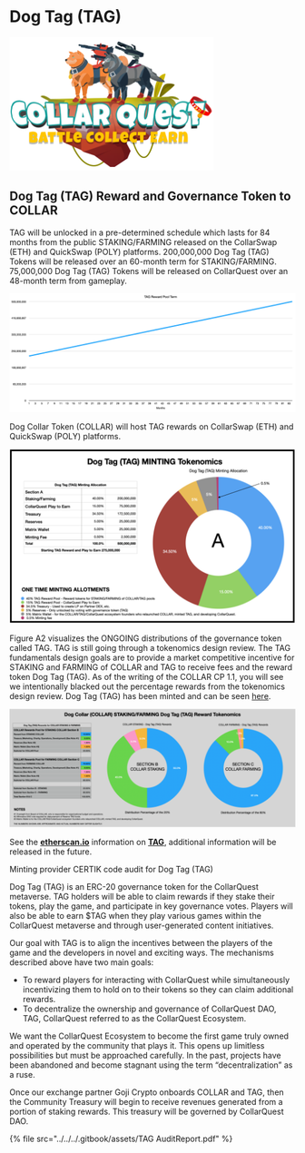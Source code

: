 # Dog Tag (TAG)

![CollarQuest a Metaverse Play2Earn Ecosystem](../../../.gitbook/assets/CQ-Title.png)

## **Dog Tag (TAG) Reward and Governance Token to COLLAR**

TAG will be unlocked in a pre-determined schedule which lasts for 84 months from the public STAKING/FARMING released on the CollarSwap (ETH) and QuickSwap (POLY) platforms.  200,000,000 Dog Tag (TAG) Tokens will be released over an 60-month term for STAKING/FARMING.  75,000,000 Dog Tag (TAG) Tokens will be released on CollarQuest over an 48-month term from gameplay.

![](../../../.gitbook/assets/TAG-Reward-Term.png)

Dog Collar Token (COLLAR) will host TAG rewards on CollarSwap (ETH) and QuickSwap (POLY) platforms.

![Figure A1 (SUBJECT TO CHANGE)](../../../.gitbook/assets/TAG-Minting.png)

Figure A2 visualizes the ONGOING distributions of the governance token called TAG.  TAG is still going through a tokenomics design review.  The TAG fundamentals design goals are to provide a market competitive incentive for STAKING and FARMING of COLLAR and TAG to receive fees and the reward token Dog Tag (TAG).  As of the writing of the COLLAR CP 1.1, you will see we intentionally blacked out the percentage rewards from the tokenomics design review.  Dog Tag (TAG) has been minted and can be seen [here](https://etherscan.io/token/0x7797c85b46f548eacc07c229f6cd207d6370442f).

![Figure A2 (SUBJECT TO CHANGE)](../../../.gitbook/assets/TAG-term.png)

See the [**etherscan.io**](https://etherscan.io/token/0x7797c85b46f548eacc07c229f6cd207d6370442f) information on [**TAG**](https://etherscan.io/token/0x7797c85b46f548eacc07c229f6cd207d6370442f), additional information will be released in the future.

Minting provider CERTIK code audit for Dog Tag (TAG)



Dog Tag (TAG) is an ERC-20 governance token for the CollarQuest metaverse. TAG holders will be able to claim rewards if they stake their tokens, play the game, and participate in key governance votes. Players will also be able to earn $TAG when they play various games within the CollarQuest metaverse and through user-generated content initiatives.

Our goal with TAG is to align the incentives between the players of the game and the developers in novel and exciting ways. The mechanisms described above have two main goals:&#x20;

* To reward players for interacting with CollarQuest while simultaneously incentivizing them to hold on to their tokens so they can claim additional rewards.
* To decentralize the ownership and governance of CollarQuest DAO, TAG, CollarQuest referred to as the CollarQuest Ecosystem.

We want the CollarQuest Ecosystem to become the first game truly owned and operated by the community that plays it.  This opens up limitless possibilities but must be approached carefully. In the past, projects have been abandoned and become stagnant using the term “decentralization” as a ruse.

Once our exchange partner Goji Crypto onboards COLLAR and TAG, then the Community Treasury will begin to receive revenues generated from a portion of staking rewards. This treasury will be governed by CollarQuest DAO.

{% file src="../../../.gitbook/assets/TAG AuditReport.pdf" %}

